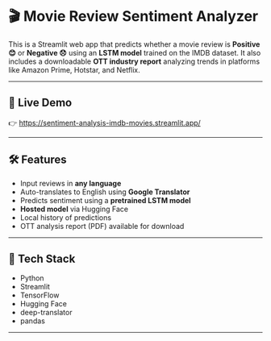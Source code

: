 # 🎬 Movie Review Sentiment Analyzer

This is a Streamlit web app that predicts whether a movie review is **Positive 😊** or **Negative 😞** using an **LSTM model** trained on the IMDB dataset. It also includes a downloadable **OTT industry report** analyzing trends in platforms like Amazon Prime, Hotstar, and Netflix.

---

## 🔗 Live Demo
👉 https://sentiment-analysis-imdb-movies.streamlit.app/

---

## 🛠️ Features
- Input reviews in **any language**
- Auto-translates to English using **Google Translator**
- Predicts sentiment using a **pretrained LSTM model**
- **Hosted model** via Hugging Face
- Local history of predictions
- OTT analysis report (PDF) available for download

---

## 🧪 Tech Stack
- Python
- Streamlit
- TensorFlow
- Hugging Face
- deep-translator
- pandas

---
